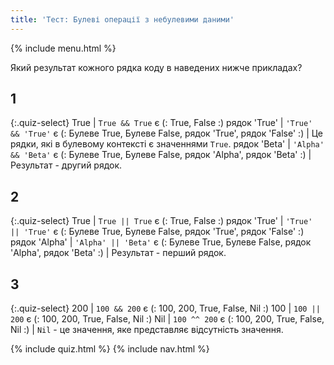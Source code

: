 ```yaml
---
title: 'Тест: Булеві операції з небулевими даними'
---
```


{% include menu.html %}

Який результат кожного рядка коду в наведених нижче прикладах?

## 1

{:.quiz-select}
True | `True && True` є (: True, False :)
рядок 'True' | `'True' && 'True'` є (: Булеве True, Булеве False, рядок 'True', рядок 'False' :) | Це рядки, які в булевому контексті є значеннями `True`.
рядок 'Beta' | `'Alpha' && 'Beta'` є (: Булеве True, Булеве False, рядок 'Alpha', рядок 'Beta' :) | Результат - другий рядок.

## 2

{:.quiz-select}
True | `True || True` є (: True, False :)
рядок 'True' | `'True' || 'True'` є (: Булеве True, Булеве False, рядок 'True', рядок 'False' :)
рядок 'Alpha' | `'Alpha' || 'Beta'` є (: Булеве True, Булеве False, рядок 'Alpha', рядок 'Beta' :) | Результат - перший рядок.

## 3

{:.quiz-select}
200 | `100 && 200` є (: 100, 200, True, False, Nil :)
100 | `100 || 200` є (: 100, 200, True, False, Nil :)
Nil | `100 ^^ 200` є (: 100, 200, True, False, Nil :) | `Nil` - це значення, яке представляє відсутність значення.

{% include quiz.html %}
{% include nav.html %}
